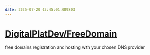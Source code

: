 ```yaml
---
date: 2025-07-20 03:45:01.009803
---
```


# [DigitalPlatDev/FreeDomain](https://github.com/DigitalPlatDev/FreeDomain)

free domains registration and hosting with your chosen DNS provider